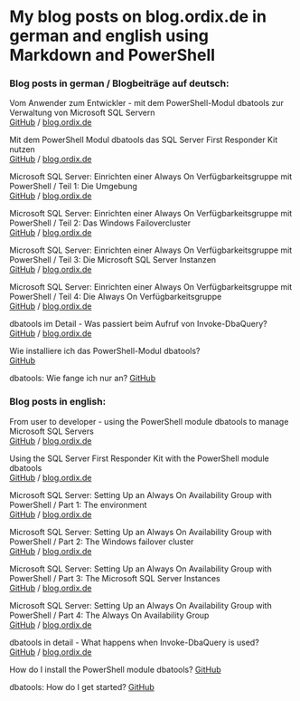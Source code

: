 # My blog posts on blog.ordix.de in german and english using Markdown and PowerShell

### Blog posts in german / Blogbeiträge auf deutsch:

Vom Anwender zum Entwickler - mit dem PowerShell-Modul dbatools zur Verwaltung von Microsoft SQL Servern  
[GitHub](2020_07_23_Vom_Anwender_zum_Entwickler.md) / [blog.ordix.de](https://blog.ordix.de/vom-anwender-zum-entwickler)

Mit dem PowerShell Modul dbatools das SQL Server First Responder Kit nutzen  
[GitHub](2020_12_18_Mit_dbatools_das_First_Responder_Kit_nutzen.md) / [blog.ordix.de](https://blog.ordix.de/mit-dem-powershell-modul-dbatools-das-sql-server-first-responder-kit-nutzen)

Microsoft SQL Server: Einrichten einer Always On Verfügbarkeitsgruppe mit PowerShell / Teil 1: Die Umgebung  
[GitHub](2020_12_30_Always_On_mit_PowerShell_1_Umgebung.md) / [blog.ordix.de](https://blog.ordix.de/microsoft-sql-server-einrichten-einer-always-on-verfuegbarkeitsgruppe-mit-powershell-teil-1)

Microsoft SQL Server: Einrichten einer Always On Verfügbarkeitsgruppe mit PowerShell / Teil 2: Das Windows Failovercluster  
[GitHub](2020_12_31_Always_On_mit_PowerShell_2_Failovercluster.md) / [blog.ordix.de](https://blog.ordix.de/microsoft-sql-server-einrichten-einer-always-on-verfuegbarkeitsgruppe-mit-powershell-teil-2)

Microsoft SQL Server: Einrichten einer Always On Verfügbarkeitsgruppe mit PowerShell / Teil 3: Die Microsoft SQL Server Instanzen  
[GitHub](2021_01_05_Always_On_mit_PowerShell_3_Instanzen.md) / [blog.ordix.de](https://blog.ordix.de/microsoft-sql-server-einrichten-einer-always-on-verfuegbarkeitsgruppe-mit-powershell-teil-3)

Microsoft SQL Server: Einrichten einer Always On Verfügbarkeitsgruppe mit PowerShell / Teil 4: Die Always On Verfügbarkeitsgruppe  
[GitHub](2021_01_07_Always_On_mit_PowerShell_4_Verfügbarkeitsgruppe.md) / [blog.ordix.de](https://blog.ordix.de/microsoft-sql-server-einrichten-einer-always-on-verfuegbarkeitsgruppe-mit-powershell-teil-4)

dbatools im Detail - Was passiert beim Aufruf von Invoke-DbaQuery?  
[GitHub](2021_03_29_dbatools_im_Detail_-_Was_passiert_beim_Aufruf_von_Invoke-DbaQuery.md) / [blog.ordix.de](https://blog.ordix.de/dbatools-aufruf-von-invoke-dbaquery)

Wie installiere ich das PowerShell-Modul dbatools?  
[GitHub](2021_04_24_Wie_installiere_ich_das_PowerShell-Modul_dbatools.md)

dbatools: Wie fange ich nur an?
[GitHub](2021_04_25_dbatools_-_Wie_fange_ich_nur_an.md)



### Blog posts in english:

From user to developer - using the PowerShell module dbatools to manage Microsoft SQL Servers  
[GitHub](2020_07_23_From_user_to_developer.md) / [blog.ordix.de](https://blog.ordix.de/powershell-module-dbatools-to-manage-microsoft-sql-servers)

Using the SQL Server First Responder Kit with the PowerShell module dbatools  
[GitHub](2020_12_18_Using_the_First_Responder_Kit_with_dbatools.md) / [blog.ordix.de](https://blog.ordix.de/sql-server-first-responder-kit-powershell-module-dbatools)

Microsoft SQL Server: Setting Up an Always On Availability Group with PowerShell / Part 1: The environment  
[GitHub](2020_12_30_Always_On_with_PowerShell_1_Environment.md) / [blog.ordix.de](https://blog.ordix.de/microsoft-sql-server-setting-up-an-always-on-availability-group-with-powershell-part-1)

Microsoft SQL Server: Setting Up an Always On Availability Group with PowerShell / Part 2: The Windows failover cluster  
[GitHub](2020_12_31_Always_On_with_PowerShell_2_Failovercluster.md) / [blog.ordix.de](https://blog.ordix.de/microsoft-sql-server-setting-up-an-always-on-availability-group-with-powershell-part-2)

Microsoft SQL Server: Setting Up an Always On Availability Group with PowerShell / Part 3: The Microsoft SQL Server Instances  
[GitHub](2021_01_05_Always_On_with_PowerShell_3_Instances.md) / [blog.ordix.de](https://blog.ordix.de/microsoft-sql-server-setting-up-an-always-on-availability-group-with-powershell-part-3)

Microsoft SQL Server: Setting Up an Always On Availability Group with PowerShell / Part 4: The Always On Availability Group  
[GitHub](2021_01_07_Always_On_with_PowerShell_4_Availability_group.md) / [blog.ordix.de](https://blog.ordix.de/microsoft-sql-server-setting-up-an-always-on-availability-group-with-powershell-part-4)

dbatools in detail - What happens when Invoke-DbaQuery is used?  
[GitHub](2021_03_29_dbatools_in_detail_-_What_happens_when_Invoke-DbaQuery_is_used.md) / [blog.ordix.de](https://blog.ordix.de/dbatools-a-simple-database-query-with-invoke-dbaquery)

How do I install the PowerShell module dbatools?
[GitHub](2021_04_24_How_do_I_install_the_PowerShell_module_dbatools.md)

dbatools: How do I get started?
[GitHub](2021_04_25_dbatools_-_How_do_I_get_started.md)
